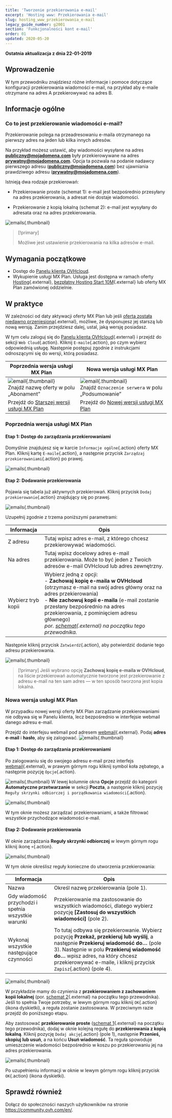 ```yaml
---
title: 'Tworzenie przekierowania e-mail'
excerpt: 'Hosting www: Przekierowania e-mail'
slug: hosting_www_przekierowania_e-mail
legacy_guide_number: g2001
section: 'Funkcjonalności kont e-mail'
order: 01
updated: 2020-05-20
---
```


**Ostatnia aktualizacja z dnia 22-01-2019**

## Wprowadzenie

W tym przewodniku znajdziesz różne informacje i pomoce dotyczące konfiguracji przekierowania wiadomości e-mail, na przykład aby e-maile otrzymane na adres A przekierowywać na adres B.

## Informacje ogólne

### Co to jest przekierowanie wiadomości e-mail?

Przekierowanie polega na przeadresowaniu e-maila otrzymanego na pierwszy adres na jeden lub kilka innych adresów.

Na przykład możesz ustawić, aby wiadomości wysyłane na adres **publiczny@mojadomena.com** były przekierowywane na adres **prywatny@mojadomena.com**. Opcja ta pozwala na podanie nadawcy pierwszego adresu (**publiczny@mojadomena.com**) bez ujawniania prawdziwego adresu (**prywatny@mojadomena.com**).

Istnieją dwa rodzaje przekierowań: 

- Przekierowanie proste (schemat 1): e-mail jest bezpośrednio przesyłany na adres przekierowania, a adresat nie dostaje wiadomości. 

- Przekierowanie z kopią lokalną (schemat 2): e-mail jest wysyłany do adresata oraz na adres przekierowania.

![emails](images/schema-redirect.png){.thumbnail}

> [!primary]
>
> Możliwe jest ustawienie przekierowania na kilka adresów e-mail.

## Wymagania początkowe

- Dostęp do [Panelu klienta OVHcloud](https://www.ovh.com/auth/?action=gotomanager&from=https://www.ovh.pl/&ovhSubsidiary=pl).
- Wykupienie usługi MX Plan. Usługa jest dostępna w ramach oferty [Hosting](https://www.ovhcloud.com/pl/web-hosting/){.external}, [bezpłatny Hosting Start 10M](https://www.ovhcloud.com/pl/domains/free-web-hosting/){.external} lub oferty MX Plan zamówionej oddzielnie.

## W praktyce

W zależności od daty aktywacji oferty MX Plan lub jeśli [oferta została niedawno przeniesiona](https://www.ovhcloud.com/pl/web-hosting/mxplan-migration/){.external}, możliwe, że dysponujesz jej starszą lub nową wersją. Zanim przejdziesz dalej, ustal, jaką wersję posiadasz. 

W tym celu zaloguj się do [Panelu klienta OVHcloud](https://www.ovh.com/auth/?action=gotomanager&from=https://www.ovh.pl/&ovhSubsidiary=pl){.external} i przejdź do sekcji `Web Cloud`{.action}. Kliknij `E-maile`{.action}, po czym wybierz odpowiednią usługę. Następnie postępuj zgodnie z instrukcjami odnoszącymi się do wersji, którą posiadasz.

|Poprzednia wersja usługi MX Plan|Nowa wersja usługi MX Plan|
|---|---|
|![email](images/mxplan-starter-legacy.png){.thumbnail}<br> Znajdź nazwę oferty w polu „Abonament”|![email](images/mxplan-starter-new.png){.thumbnail}<br>Znajdź `Oznaczenie serwera` w polu „Podsumowanie”|
|Przejdź do [Starszej wersji usługi MX Plan](./#poprzednia-wersja-uslugi-mx-plan)|Przejdź do [Nowej wersji usługi MX Plan](./#nowa-wersja-uslugi-mx-plan_1)|

### Poprzednia wersja usługi MX Plan

#### Etap 1: Dostęp do zarządzania przekierowaniami
Domyślnie znajdujesz się w karcie `Informacje ogólne`{.action} oferty MX Plan. Kliknij kartę `E-maile`{.action}, a następnie przycisk `Zarządzaj przekierowaniami`{.action} po prawej.

![emails](images/mxplan-legacy-1.png){.thumbnail}


#### Etap 2: Dodawanie przekierowania

Pojawia się tabela już aktywnych przekierowań. Kliknij przycisk `Dodaj przekierowanie`{.action} znajdujący się po prawej.

![emails](images/mxplan-legacy-2.png){.thumbnail}

Uzupełnij zgodnie z trzema poniższymi parametrami:

|Informacja|Opis| 
|---|---|  
|Z adresu |Tutaj wpisz adres e-mail, z którego chcesz przekierowywać wiadomości.|  
|Na adres|Tutaj wpisz docelowy adres e-mail przekierowania. Może to być jeden z Twoich adresów e-mail OVHcloud lub adres zewnętrzny.|
|Wybierz tryb kopii|Wybierz jedną z opcji: <br> - **Zachowaj kopię e-maila w OVHcloud** (otrzymasz e-mail na swój adres główny oraz na adres przekierowania) <br> - **Nie zachowuj kopii e-maila** (e-mail zostanie przesłany bezpośrednio na adres przekierowania, z pominięciem adresu głównego) <br> *por. [schemat](./#informacje-ogolne){.external} na początku tego przewodnika.*|

Następnie kliknij przycisk `Zatwierdź`{.action}, aby potwierdzić dodanie tego adresu przekierowania.

![emails](images/mxplan-legacy-3.png){.thumbnail}

> [!primary]
> Jeśli wybrano opcję **Zachowaj kopię e-maila w OVHcloud**, na liście przekierowań automatycznie tworzone jest przekierowanie z adresu e-mail na ten sam adres
> — w ten sposób tworzona jest kopia lokalna.
> 

### Nowa wersja usługi MX Plan

W przypadku nowej wersji oferty MX Plan zarządzanie przekierowaniami nie odbywa się w Panelu klienta, lecz bezpośrednio w interfejsie webmail danego adresu e-mail.

Przejdź do interfejsu webmail pod adresem [webmail](https://www.ovh.pl/mail/){.external}. Podaj **adres e-mail** i **hasło**, aby się zalogować.
![emails](images/webmail.png){.thumbnail}

#### Etap 1: Dostęp do zarządzania przekierowaniami

Po zalogowaniu się do swojego adresu e-mail przez interfejs [webmail](https://www.ovh.pl/mail/){.external}, w prawym górnym rogu kliknij symbol koła zębatego, a następnie pozycję `Opcje`{.action}.

![emails](images/mxplan-new-1.png){.thumbnail}
W lewej kolumnie okna **Opcje** przejdź do kategorii **Automatyczne przetwarzanie** w sekcji **Poczta**, a następnie kliknij pozycję `Reguły skrzynki odbiorczej i porządkowania wiadomości`{.action}. 

![emails](images/mxplan-new-2.png){.thumbnail}

W tym oknie możesz zarządzać przekierowaniami, a także filtrować wszystkie przychodzące wiadomości e-mail.

#### Etap 2: Dodawanie przekierowania

W oknie zarządzania **Reguły skrzynki odbiorczej** w lewym górnym rogu kliknij ikonę `+`{.action}.

![emails](images/mxplan-new-3.png){.thumbnail}

W tym oknie określisz reguły konieczne do utworzenia przekierowania:

|Informacja|Opis| 
|---|---|  
|Nazwa |Określ nazwę przekierowania (pole 1).|  
|Gdy wiadomość przychodzi i spełnia wszystkie warunki| Przekierowanie ma zastosowanie do wszystkich wiadomości, dlatego wybierz pozycję **[Zastosuj do wszystkich wiadomości]** (pole 2).|
|Wykonaj wszystkie następujące czynności|To tutaj odbywa się przekierowanie. Wybierz pozycję **Przekaż, przekieruj lub wyślij**, a następnie **Przekieruj wiadomość do…** (pole 3). Następnie w polu **Przekieruj wiadomość do…** wpisz adres, na który chcesz przekierowywać e-maile, i kliknij przycisk `Zapisz`{.action} (pole 4).|


![emails](images/mxplan-new-4.png){.thumbnail}

W przykładzie mamy do czynienia z **przekierowaniem z zachowaniem kopii lokalnej** (por. [schemat 2](./#informacje-ogolne){.external} na początku tego przewodnika). Jeśli to spełnia Twoje potrzeby, w lewym górnym rogu kliknij `OK`{.action} (ikona dyskietki), a reguła zostanie zastosowana. W przeciwnym razie przejdź do poniższego etapu.



Aby zastosować **przekierowanie proste** ([schemat 1](./#informacje-ogolne){.external} na początku tego przewodnika), dodaj w oknie kolejną regułę do **przekierowania z kopią lokalną**. Kliknij pozycję `Dodaj akcję`{.action} (pole 1), następnie **Przenieś, skopiuj lub usuń**, a na końcu **Usuń wiadomość**. Ta reguła spowoduje umieszczenie wiadomości bezpośrednio w koszu po przekierowaniu jej na adres przekierowania.

![emails](images/mxplan-new-5.png){.thumbnail}

Po uzupełnieniu informacji w oknie w lewym górnym rogu kliknij przycisk `OK`{.action} (ikona dyskietki).

## Sprawdź również

Dołącz do społeczności naszych użytkowników na stronie <https://community.ovh.com/en/>.